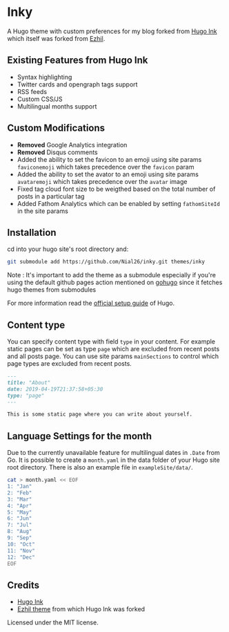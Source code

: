 # Inky
A Hugo theme with custom preferences for my blog forked from [Hugo Ink](https://github.com/knadh/hugo-ink) which itself was forked from [Ezhil](https://github.com/vividvilla/ezhil).

## Existing Features from Hugo Ink

* Syntax highlighting
* Twitter cards and opengraph tags support
* RSS feeds
* Custom CSS/JS
* Multilingual months support

## Custom Modifications

* **Removed** Google Analytics integration
* **Removed** Disqus comments
* Added the ability to set the favicon to an emoji using site params `faviconemoji`  which takes precedence over the `favicon` param
* Added the ability to set the avator to an emoji using site params `avataremoji` which takes precedence over the `avatar` image 
* Fixed tag cloud font size to be weigthed based on the total number of posts in a particular tag 
* Added Fathom Analytics which can be enabled by setting `fathomSiteId` in the site params


## Installation

cd into your hugo site's root directory and:

```sh
git submodule add https://github.com/Nial26/inky.git themes/inky
```

Note : It's important to add the theme as a submodule especially if you're using the default github pages action mentioned on [gohugo](https://gohugo.io/hosting-and-deployment/hosting-on-github/#build-hugo-with-github-action) since it fetches hugo themes from submodules 

For more information read the [official setup guide](https://gohugo.io/overview/installing/) of Hugo.


## Content type

You can specify content type with field `type` in your content. For example static pages can be set as type `page` which are excluded from recent posts and all posts page. You can use site params `mainSections` to control which page types are excluded from recent posts.

```md
---
title: "About"
date: 2019-04-19T21:37:58+05:30
type: "page"
---

This is some static page where you can write about yourself.
```

## Language Settings for the month

Due to the currently unavailable feature for multilingual dates in ``.Date`` from
Go. It is possible to create a ``month.yaml`` in the data folder of your
Hugo site root directory. There is also an example file in
``exampleSite/data/``.

```sh
cat > month.yaml << EOF
1: "Jan"
2: "Feb"
3: "Mar"
4: "Apr"
5: "May"
6: "Jun"
7: "Jul"
8: "Aug"
9: "Sep"
10: "Oct"
11: "Nov"
12: "Dec"
EOF
```

## Credits

* [Hugo Ink](https://github.com/knadh/hugo-ink)
* [Ezhil theme](https://github.com/vividvilla/ezhil) from which Hugo Ink was forked

Licensed under the MIT license.
